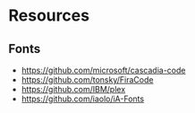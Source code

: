 # Resources


## Fonts
* https://github.com/microsoft/cascadia-code
* https://github.com/tonsky/FiraCode
* https://github.com/IBM/plex
* https://github.com/iaolo/iA-Fonts
